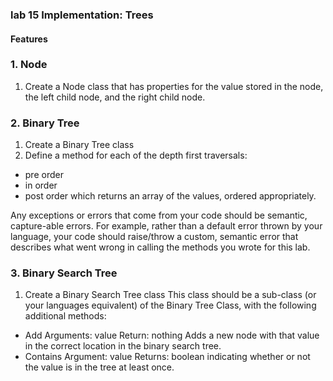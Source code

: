 ### lab 15 Implementation: Trees
#### Features

### 1. Node
1. Create a Node class that has properties for the value stored in the node, the left child node, and the right child node.

### 2. Binary Tree
1. Create a Binary Tree class
2. Define a method for each of the depth first traversals:
* pre order
* in order
* post order which returns an array of the values, ordered appropriately.

Any exceptions or errors that come from your code should be semantic, capture-able errors. For example, rather than a default error thrown by your language, your code should raise/throw a custom, semantic error that describes what went wrong in calling the methods you wrote for this lab.

### 3. Binary Search Tree
1. Create a Binary Search Tree class
This class should be a sub-class (or your languages equivalent) of the Binary Tree Class, with the following additional methods:
* Add
Arguments: value
Return: nothing
Adds a new node with that value in the correct location in the binary search tree.
* Contains
Argument: value
Returns: boolean indicating whether or not the value is in the tree at least once.

